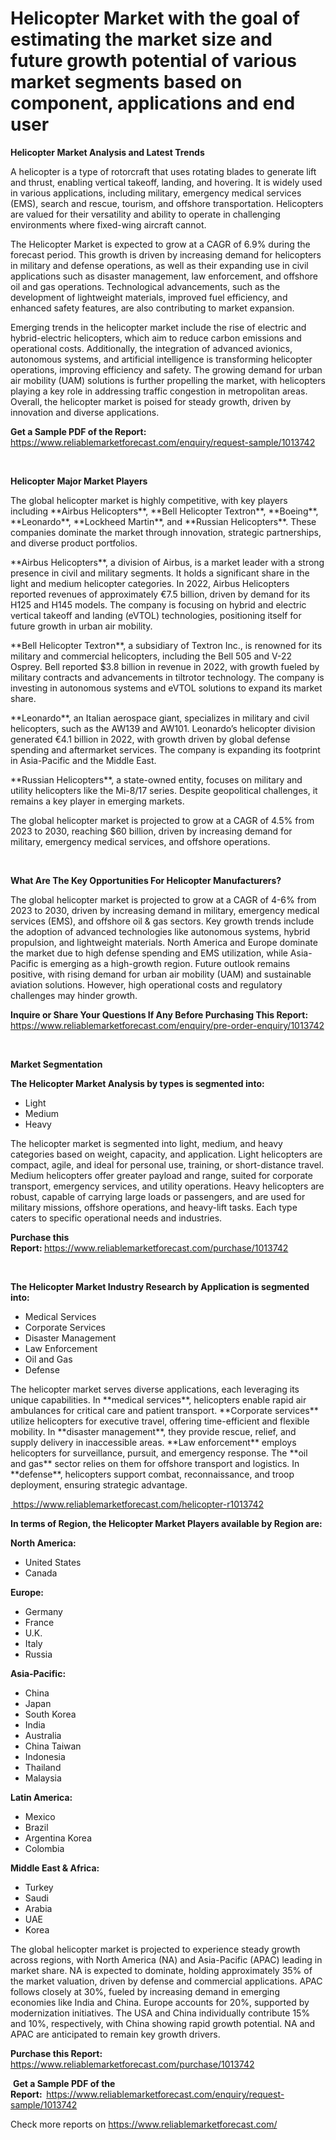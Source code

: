 <p><h1>Helicopter Market with the goal of estimating the market size and future growth potential of various market segments based on component, applications and end user</h1></p><p><strong>Helicopter Market Analysis and Latest Trends</strong></p>
<p><p>A helicopter is a type of rotorcraft that uses rotating blades to generate lift and thrust, enabling vertical takeoff, landing, and hovering. It is widely used in various applications, including military, emergency medical services (EMS), search and rescue, tourism, and offshore transportation. Helicopters are valued for their versatility and ability to operate in challenging environments where fixed-wing aircraft cannot.</p><p>The Helicopter Market is expected to grow at a CAGR of 6.9% during the forecast period. This growth is driven by increasing demand for helicopters in military and defense operations, as well as their expanding use in civil applications such as disaster management, law enforcement, and offshore oil and gas operations. Technological advancements, such as the development of lightweight materials, improved fuel efficiency, and enhanced safety features, are also contributing to market expansion.</p><p>Emerging trends in the helicopter market include the rise of electric and hybrid-electric helicopters, which aim to reduce carbon emissions and operational costs. Additionally, the integration of advanced avionics, autonomous systems, and artificial intelligence is transforming helicopter operations, improving efficiency and safety. The growing demand for urban air mobility (UAM) solutions is further propelling the market, with helicopters playing a key role in addressing traffic congestion in metropolitan areas. Overall, the helicopter market is poised for steady growth, driven by innovation and diverse applications.</p></p>
<p><strong>Get a Sample PDF of the Report:&nbsp;</strong> <a href="https://www.reliablemarketforecast.com/enquiry/request-sample/1013742?utm_campaign=1950&utm_medium=2&utm_source=Github&utm_content=ia&utm_term=22012025&utm_id=helicopter">https://www.reliablemarketforecast.com/enquiry/request-sample/1013742</a></p>
<p>&nbsp;</p>
<p><strong>Helicopter Major Market Players</strong></p>
<p><p>The global helicopter market is highly competitive, with key players including **Airbus Helicopters**, **Bell Helicopter Textron**, **Boeing**, **Leonardo**, **Lockheed Martin**, and **Russian Helicopters**. These companies dominate the market through innovation, strategic partnerships, and diverse product portfolios.</p><p>**Airbus Helicopters**, a division of Airbus, is a market leader with a strong presence in civil and military segments. It holds a significant share in the light and medium helicopter categories. In 2022, Airbus Helicopters reported revenues of approximately €7.5 billion, driven by demand for its H125 and H145 models. The company is focusing on hybrid and electric vertical takeoff and landing (eVTOL) technologies, positioning itself for future growth in urban air mobility.</p><p>**Bell Helicopter Textron**, a subsidiary of Textron Inc., is renowned for its military and commercial helicopters, including the Bell 505 and V-22 Osprey. Bell reported $3.8 billion in revenue in 2022, with growth fueled by military contracts and advancements in tiltrotor technology. The company is investing in autonomous systems and eVTOL solutions to expand its market share.</p><p>**Leonardo**, an Italian aerospace giant, specializes in military and civil helicopters, such as the AW139 and AW101. Leonardo’s helicopter division generated €4.1 billion in 2022, with growth driven by global defense spending and aftermarket services. The company is expanding its footprint in Asia-Pacific and the Middle East.</p><p>**Russian Helicopters**, a state-owned entity, focuses on military and utility helicopters like the Mi-8/17 series. Despite geopolitical challenges, it remains a key player in emerging markets.</p><p>The global helicopter market is projected to grow at a CAGR of 4.5% from 2023 to 2030, reaching $60 billion, driven by increasing demand for military, emergency medical services, and offshore operations.</p></p>
<p>&nbsp;</p>
<p><strong>What Are The Key Opportunities For Helicopter Manufacturers?</strong></p>
<p><p>The global helicopter market is projected to grow at a CAGR of 4-6% from 2023 to 2030, driven by increasing demand in military, emergency medical services (EMS), and offshore oil & gas sectors. Key growth trends include the adoption of advanced technologies like autonomous systems, hybrid propulsion, and lightweight materials. North America and Europe dominate the market due to high defense spending and EMS utilization, while Asia-Pacific is emerging as a high-growth region. Future outlook remains positive, with rising demand for urban air mobility (UAM) and sustainable aviation solutions. However, high operational costs and regulatory challenges may hinder growth.</p></p>
<p><strong>Inquire or Share Your Questions If Any Before Purchasing This Report:</strong> <a href="https://www.reliablemarketforecast.com/enquiry/pre-order-enquiry/1013742?utm_campaign=1950&utm_medium=2&utm_source=Github&utm_content=ia&utm_term=22012025&utm_id=helicopter">https://www.reliablemarketforecast.com/enquiry/pre-order-enquiry/1013742</a></p>
<p>&nbsp;</p>
<p><strong>Market Segmentation</strong></p>
<p><strong>The Helicopter Market Analysis by types is segmented into:</strong></p>
<p><ul><li>Light</li><li>Medium</li><li>Heavy</li></ul></p>
<p><p>The helicopter market is segmented into light, medium, and heavy categories based on weight, capacity, and application. Light helicopters are compact, agile, and ideal for personal use, training, or short-distance travel. Medium helicopters offer greater payload and range, suited for corporate transport, emergency services, and utility operations. Heavy helicopters are robust, capable of carrying large loads or passengers, and are used for military missions, offshore operations, and heavy-lift tasks. Each type caters to specific operational needs and industries.</p></p>
<p><strong>Purchase this Report:&nbsp;</strong><a href="https://www.reliablemarketforecast.com/purchase/1013742?utm_campaign=1950&utm_medium=2&utm_source=Github&utm_content=ia&utm_term=22012025&utm_id=helicopter">https://www.reliablemarketforecast.com/purchase/1013742</a></p>
<p>&nbsp;</p>
<p><strong>The Helicopter Market Industry Research by Application is segmented into:</strong></p>
<p><ul><li>Medical Services</li><li>Corporate Services</li><li>Disaster Management</li><li>Law Enforcement</li><li>Oil and Gas</li><li>Defense</li></ul></p>
<p><p>The helicopter market serves diverse applications, each leveraging its unique capabilities. In **medical services**, helicopters enable rapid air ambulances for critical care and patient transport. **Corporate services** utilize helicopters for executive travel, offering time-efficient and flexible mobility. In **disaster management**, they provide rescue, relief, and supply delivery in inaccessible areas. **Law enforcement** employs helicopters for surveillance, pursuit, and emergency response. The **oil and gas** sector relies on them for offshore transport and logistics. In **defense**, helicopters support combat, reconnaissance, and troop deployment, ensuring strategic advantage.</p></p>
<p><a href="https://www.reliablemarketforecast.com/helicopter-r1013742?utm_campaign=1950&utm_medium=2&utm_source=Github&utm_content=ia&utm_term=22012025&utm_id=helicopter">&nbsp;https://www.reliablemarketforecast.com/helicopter-r1013742</a></p>
<p><strong>In terms of Region, the Helicopter Market Players available by Region are:</strong></p>
<p>
    <p> <strong> North America: </strong>
        <ul>
            <li>United States</li>
            <li>Canada</li>
        </ul>
        </p> 
    <p> <strong> Europe: </strong>
        <ul>
            <li>Germany</li>
            <li>France</li>
            <li>U.K.</li>
            <li>Italy</li>
            <li>Russia</li>
        </ul>
        </p> 
    <p> <strong> Asia-Pacific: </strong>
        <ul>
            <li>China</li>
            <li>Japan</li>
            <li>South Korea</li>
            <li>India</li>
            <li>Australia</li>
            <li>China Taiwan</li>
            <li>Indonesia</li>
            <li>Thailand</li>
            <li>Malaysia</li>
        </ul>
        </p> 
    <p> <strong> Latin America: </strong>
        <ul>
            <li>Mexico</li>
            <li>Brazil</li>
            <li>Argentina Korea</li>
            <li>Colombia</li>
        </ul>
        </p> 
    <p> <strong> Middle East & Africa: </strong>
        <ul>
            <li>Turkey</li>
            <li>Saudi</li>
            <li>Arabia</li>
            <li>UAE</li>
            <li>Korea</li>
        </ul>
    </p>
    </p>
<p><p>The global helicopter market is projected to experience steady growth across regions, with North America (NA) and Asia-Pacific (APAC) leading in market share. NA is expected to dominate, holding approximately 35% of the market valuation, driven by defense and commercial applications. APAC follows closely at 30%, fueled by increasing demand in emerging economies like India and China. Europe accounts for 20%, supported by modernization initiatives. The USA and China individually contribute 15% and 10%, respectively, with China showing rapid growth potential. NA and APAC are anticipated to remain key growth drivers.</p></p>
<p><strong>Purchase this Report: </strong><a href="https://www.reliablemarketforecast.com/purchase/1013742?utm_campaign=1950&utm_medium=2&utm_source=Github&utm_content=ia&utm_term=22012025&utm_id=helicopter">https://www.reliablemarketforecast.com/purchase/1013742</a></p>
<p>&nbsp;<strong>Get a Sample PDF of the Report:&nbsp;&nbsp;</strong><a href="https://www.reliablemarketforecast.com/enquiry/request-sample/1013742?utm_campaign=1950&utm_medium=2&utm_source=Github&utm_content=ia&utm_term=22012025&utm_id=helicopter">https://www.reliablemarketforecast.com/enquiry/request-sample/1013742</a></p>
<p><strong></strong></p>
<p>Check more reports on <a href="https://www.reliablemarketforecast.com/?utm_campaign=1950&utm_medium=2&utm_source=Github&utm_content=ia&utm_term=22012025&utm_id=helicopter">https://www.reliablemarketforecast.com/</a></p>